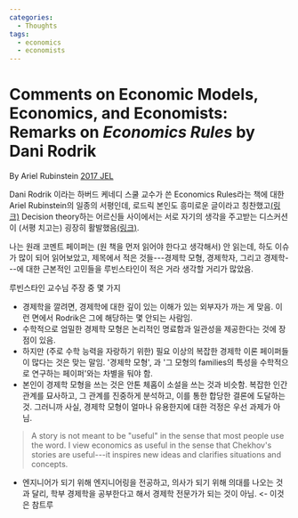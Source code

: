 ```yaml
---
categories:
  - Thoughts
tags:
  - economics
  - economists
---
```


# Comments on Economic Models, Economics, and Economists: Remarks on _Economics Rules_ by Dani Rodrik
By Ariel Rubinstein [2017 JEL](https://www.aeaweb.org/articles?id=10.1257/jel.20161408)

Dani Rodrik 이라는 하버드 케네디 스쿨 교수가 쓴 Economics Rules라는 책에 대한 Ariel Rubinstein의 일종의 서평인데, 로드릭 본인도 흥미로운 글이라고 칭찬했고[(링크)](http://rodrik.typepad.com/dani_rodriks_weblog/2017/03/ariel-rubinstein-on-economics-rules.html) Decision theory하는 어르신들 사이에서는 서로 자기의 생각을 주고받는 디스커션이 (서평 치고는) 굉장히 활발했음[(링크)](https://groups.google.com/forum/#!topic/decision_theory_forum/NY1ZrV3TfwE).

나는 원래 코멘트 페이퍼는 (원 책을 먼저 읽어야 한다고 생각해서) 안 읽는데, 하도 이슈가 많이 되어 읽어보았고, 제목에서 적은 것들---경제학 모형, 경제학자, 그리고 경제학---에 대한 근본적인 고민들을 루빈스타인이 적은 거라 생각할 거리가 많았음.


루빈스타인 교수님 주장 중 몇 가지
- 경제학을 깔려면, 경제학에 대한 깊이 있는 이해가 있는 외부자가 까는 게 맞음. 이런 면에서 Rodrik은 그에 해당하는 몇 안되는 사람임.
- 수학적으로 엄밀한 경제학 모형은 논리적인 명료함과 일관성을 제공한다는 것에 장점이 있음.
- 하지만 (주로 수학 능력을 자랑하기 위한) 필요 이상의 복잡한 경제학 이론 페이퍼들이 많다는 것은 맞는 말임. '경제학 모형', 과 '그 모형의 families의 특성을 수학적으로 연구하는 페이퍼'와는 차별을 둬야 함.
- 본인이 경제학 모형을 쓰는 것은 안톤 체홉이 소설을 쓰는 것과 비슷함. 복잡한 인간관계를 묘사하고, 그 관계를 진중하게 분석하고, 이를 통한 합당한 결론에 도달하는 것. 그러니까 사실, 경제학 모형이 얼마나 유용한지에 대한 걱정은 우선 과제가 아님. 
> A story is not meant to be \"useful\" in the sense that most people use the word. I view economics as useful in the sense that Chekhov's stories are useful---it inspires new ideas and clarifies situations and concepts.
- 엔지니어가 되기 위해 엔지니어링을 전공하고, 의사가 되기 위해 의대를 나오는 것과 달리, 학부 경제학을 공부한다고 해서 경제학 전문가가 되는 것이 아님. <- 이것은 참트루
